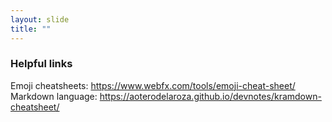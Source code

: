 ```yaml
---
layout: slide
title: ""
---
```

### Helpful links

Emoji cheatsheets: https://www.webfx.com/tools/emoji-cheat-sheet/
Markdown language: https://aoterodelaroza.github.io/devnotes/kramdown-cheatsheet/